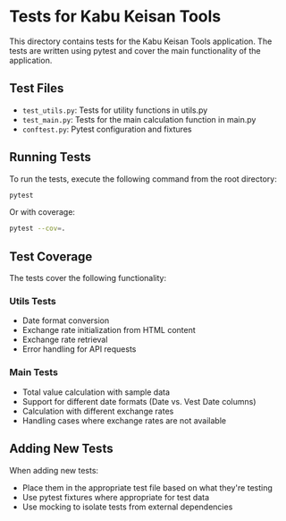 # Tests for Kabu Keisan Tools

This directory contains tests for the Kabu Keisan Tools application. The tests are written using pytest and cover the main functionality of the application.

## Test Files

- `test_utils.py`: Tests for utility functions in utils.py
- `test_main.py`: Tests for the main calculation function in main.py
- `conftest.py`: Pytest configuration and fixtures

## Running Tests

To run the tests, execute the following command from the root directory:

```bash
pytest
```

Or with coverage:

```bash
pytest --cov=.
```

## Test Coverage

The tests cover the following functionality:

### Utils Tests
- Date format conversion
- Exchange rate initialization from HTML content
- Exchange rate retrieval
- Error handling for API requests

### Main Tests
- Total value calculation with sample data
- Support for different date formats (Date vs. Vest Date columns)
- Calculation with different exchange rates
- Handling cases where exchange rates are not available

## Adding New Tests

When adding new tests:
- Place them in the appropriate test file based on what they're testing
- Use pytest fixtures where appropriate for test data
- Use mocking to isolate tests from external dependencies
